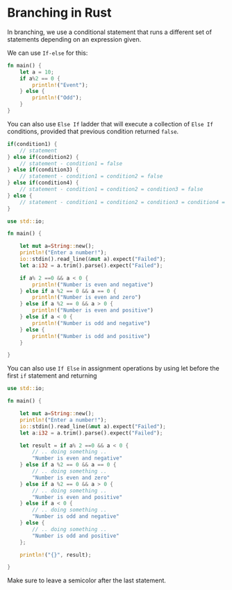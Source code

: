 # Branching in Rust

In branching, we use a conditional statement that runs a different set of statements depending on an expression given.

We can use `If-else` for this:

```rust
fn main() {
    let a = 10;
    if a%2 == 0 {
        println!("Event");
    } else {
        println!("Odd");
    }
}
```

You can also use `Else If` ladder that will execute a collection of `Else If` conditions, provided that previous condition returned `false`.

```rust
if(condition1) {
    // statement
} else if(condition2) {
    // statement - condition1 = false
} else if(condition3) {
    // statement - condition1 = condition2 = false
} else if(condition4) {
    // statement - condition1 = condition2 = condition3 = false
} else {
    // statement - condition1 = condition2 = condition3 = condition4 = false
}
```

```rust
use std::io;

fn main() {

    let mut a=String::new();
    println!("Enter a number!");
    io::stdin().read_line(&mut a).expect("Failed");
    let a:i32 = a.trim().parse().expect("Failed");

    if a% 2 ==0 && a < 0 {
        println!("Number is even and negative")
    } else if a %2 == 0 && a == 0 {
        println!("Number is even and zero")
    } else if a %2 == 0 && a > 0 {
        println!("Number is even and positive")
    } else if a < 0 {
        println!("Number is odd and negative")
    } else {
        println!("Number is odd and positive")
    }

}
```

You can also use `If Else` in assignment operations by using let before the first `if` statement and returning 

```rust
use std::io;

fn main() {

    let mut a=String::new();
    println!("Enter a number!");
    io::stdin().read_line(&mut a).expect("Failed");
    let a:i32 = a.trim().parse().expect("Failed");

    let result = if a% 2 ==0 && a < 0 {
        // .. doing something ..
        "Number is even and negative"
    } else if a %2 == 0 && a == 0 {
        // .. doing something ..
        "Number is even and zero"
    } else if a %2 == 0 && a > 0 {
        // .. doing something ..
        "Number is even and positive"
    } else if a < 0 {
        // .. doing something ..
        "Number is odd and negative"
    } else {
        // .. doing something ..
        "Number is odd and positive"
    };

    println!("{}", result);

}
```

Make sure to leave a semicolor after the last statement.